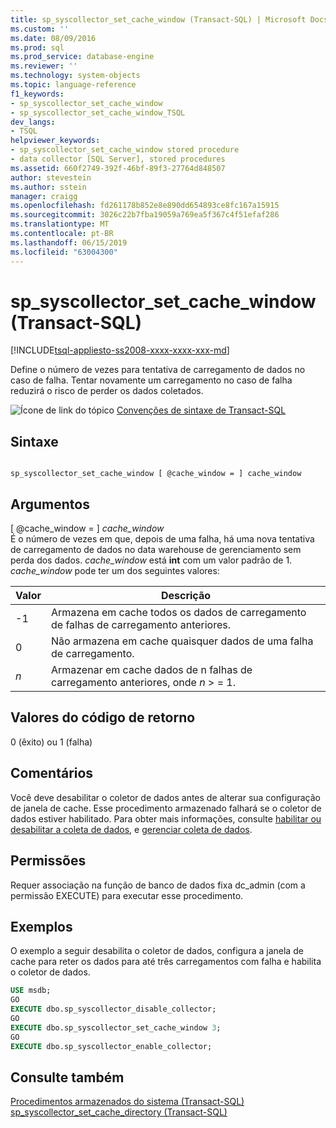 ```yaml
---
title: sp_syscollector_set_cache_window (Transact-SQL) | Microsoft Docs
ms.custom: ''
ms.date: 08/09/2016
ms.prod: sql
ms.prod_service: database-engine
ms.reviewer: ''
ms.technology: system-objects
ms.topic: language-reference
f1_keywords:
- sp_syscollector_set_cache_window
- sp_syscollector_set_cache_window_TSQL
dev_langs:
- TSQL
helpviewer_keywords:
- sp_syscollector_set_cache_window stored procedure
- data collector [SQL Server], stored procedures
ms.assetid: 660f2749-392f-46bf-89f3-27764d848507
author: stevestein
ms.author: sstein
manager: craigg
ms.openlocfilehash: fd261178b852e8e890dd654893ce8fc167a15915
ms.sourcegitcommit: 3026c22b7fba19059a769ea5f367c4f51efaf286
ms.translationtype: MT
ms.contentlocale: pt-BR
ms.lasthandoff: 06/15/2019
ms.locfileid: "63004300"
---
```

# <a name="spsyscollectorsetcachewindow-transact-sql"></a>sp_syscollector_set_cache_window (Transact-SQL)
[!INCLUDE[tsql-appliesto-ss2008-xxxx-xxxx-xxx-md](../../includes/tsql-appliesto-ss2008-xxxx-xxxx-xxx-md.md)]

  Define o número de vezes para tentativa de carregamento de dados no caso de falha. Tentar novamente um carregamento no caso de falha reduzirá o risco de perder os dados coletados.  

  
 ![Ícone de link do tópico](../../database-engine/configure-windows/media/topic-link.gif "Ícone de link do tópico") [Convenções de sintaxe de Transact-SQL](../../t-sql/language-elements/transact-sql-syntax-conventions-transact-sql.md)  
  
## <a name="syntax"></a>Sintaxe  
  
```  
  
sp_syscollector_set_cache_window [ @cache_window = ] cache_window   
```  
  
## <a name="arguments"></a>Argumentos  
 [ @cache_window = ] *cache_window*  
 É o número de vezes em que, depois de uma falha, há uma nova tentativa de carregamento de dados no data warehouse de gerenciamento sem perda dos dados. *cache_window* está **int** com um valor padrão de 1. *cache_window* pode ter um dos seguintes valores:  
  
|Valor|Descrição|  
|-----------|-----------------|  
|-1|Armazena em cache todos os dados de carregamento de falhas de carregamento anteriores.|  
|0|Não armazena em cache quaisquer dados de uma falha de carregamento.|  
|*n*|Armazenar em cache dados de n falhas de carregamento anteriores, onde *n* > = 1.|  
  
## <a name="return-code-values"></a>Valores do código de retorno  
 0 (êxito) ou 1 (falha)  
  
## <a name="remarks"></a>Comentários  
 Você deve desabilitar o coletor de dados antes de alterar sua configuração de janela de cache. Esse procedimento armazenado falhará se o coletor de dados estiver habilitado. Para obter mais informações, consulte [habilitar ou desabilitar a coleta de dados](../../relational-databases/data-collection/enable-or-disable-data-collection.md), e [gerenciar coleta de dados](../../relational-databases/data-collection/manage-data-collection.md).  
  
## <a name="permissions"></a>Permissões  
 Requer associação na função de banco de dados fixa dc_admin (com a permissão EXECUTE) para executar esse procedimento.  
  
## <a name="examples"></a>Exemplos  
 O exemplo a seguir desabilita o coletor de dados, configura a janela de cache para reter os dados para até três carregamentos com falha e habilita o coletor de dados.  
  
```sql  
USE msdb;  
GO  
EXECUTE dbo.sp_syscollector_disable_collector;  
GO  
EXECUTE dbo.sp_syscollector_set_cache_window 3;  
GO  
EXECUTE dbo.sp_syscollector_enable_collector;  
```  
  
## <a name="see-also"></a>Consulte também  
 [Procedimentos armazenados do sistema &#40;Transact-SQL&#41;](../../relational-databases/system-stored-procedures/system-stored-procedures-transact-sql.md)   
 [sp_syscollector_set_cache_directory &#40;Transact-SQL&#41;](../../relational-databases/system-stored-procedures/sp-syscollector-set-cache-directory-transact-sql.md)  
  
  
